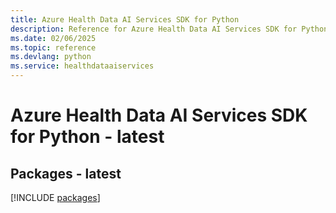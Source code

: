 ```yaml
---
title: Azure Health Data AI Services SDK for Python
description: Reference for Azure Health Data AI Services SDK for Python
ms.date: 02/06/2025
ms.topic: reference
ms.devlang: python
ms.service: healthdataaiservices
---
```

# Azure Health Data AI Services SDK for Python - latest
## Packages - latest
[!INCLUDE [packages](health-data-ai-services-index.md)]